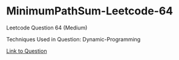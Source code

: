# MinimumPathSum-Leetcode-64

Leetcode Question 64 (Medium)

Techniques Used in Question:
Dynamic-Programming

[Link to Question](https://leetcode.com/problems/minimum-path-sum/)
